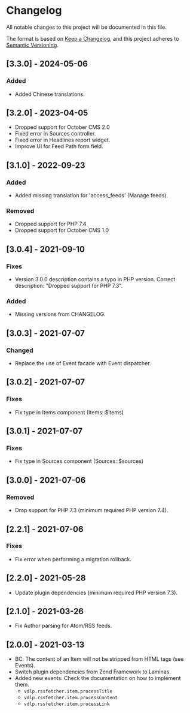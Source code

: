 # Changelog
All notable changes to this project will be documented in this file.

The format is based on [Keep a Changelog](https://keepachangelog.com/en/1.0.0/),
and this project adheres to [Semantic Versioning](https://semver.org/spec/v2.0.0.html).

## [3.3.0] - 2024-05-06

### Added

- Added Chinese translations.

## [3.2.0] - 2023-04-05

- Dropped support for October CMS 2.0
- Fixed error in Sources controller.
- Fixed error in Headlines report widget.
- Improve UI for Feed Path form field.

## [3.1.0] - 2022-09-23

### Added

- Added missing translation for 'access_feeds' (Manage feeds).

### Removed

- Dropped support for PHP 7.4
- Dropped support for October CMS 1.0

## [3.0.4] - 2021-09-10

### Fixes

- Version 3.0.0 description contains a typo in PHP version. Correct description: "Dropped support for PHP 7.3".

### Added

- Missing versions from CHANGELOG.

## [3.0.3] - 2021-07-07

### Changed

- Replace the use of Event facade with Event dispatcher.

## [3.0.2] - 2021-07-07

### Fixes

- Fix type in Items component (Items::$items)

## [3.0.1] - 2021-07-07

### Fixes

- Fix type in Sources component (Sources::$sources)

## [3.0.0] - 2021-07-06

### Removed

- Drop support for PHP 7.3 (minimum required PHP version 7.4).

## [2.2.1] - 2021-07-06

### Fixes

- Fix error when performing a migration rollback.

## [2.2.0] - 2021-05-28

- Update plugin dependencies (minimum required PHP version 7.3).

## [2.1.0] - 2021-03-26

- Fix Author parsing for Atom/RSS feeds.

## [2.0.0] - 2021-03-13

- BC: The content of an Item will not be stripped from HTML tags (see Events).
- Switch plugin dependencies from Zend Framework to Laminas.
- Added new events. Check the documentation on how to implement them.
    - `vdlp.rssfetcher.item.processTitle`
    - `vdlp.rssfetcher.item.processContent`
    - `vdlp.rssfetcher.item.processLink`
